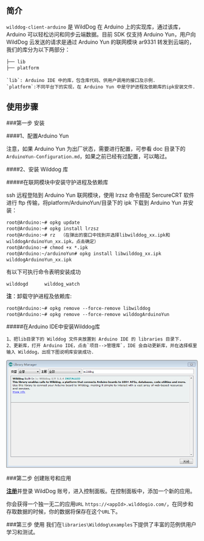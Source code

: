 ## 简介
`wilddog-client-arduino` 是 WildDog 在 Arduino 上的实现库，通过该库，Arduino 可以轻松访问和同步云端数据。目前 SDK 仅支持 Arduino Yun，用户向 WildDog 云发送的请求是通过 Arduino Yun 的联网模块 ar9331 转发到云端的，我们的库分为以下两部分：

	├── lib
	├── platform

	`lib`: Arduino IDE 中的库，包含库代码、供用户调用的接口及示例.
	`platform`:不同平台下的实现，在 Arduino Yun 中是守护进程及依赖库的ipk安装文件.

## 使用步骤
	
###第一步 安装

####1、配置Arduino Yun

注意，如果 Arduino Yun 为出厂状态，需要进行配置，可参看 doc 目录下的`ArduinoYun-Configuration.md`，如果之前已经有过配置，可以略过。

####2、安装 Wilddog 库

#####在联网模块中安装守护进程及依赖库

ssh 远程登陆到 Arduino Yun 联网模块，使用 lrzsz 命令搭配 SercureCRT 软件进行 ftp 传输，将platform/ArduinoYun/目录下的 ipk 下载到 Arduino Yun 并安装：

	root@Arduino:~# opkg update
	root@Arduino:~# opkg install lrzsz
	root@Arduino:~# rz	（在弹出的窗口中找到并选择libwilddog_xx.ipk和wilddogArduinoYun_xx.ipk，点击确定）
	root@Arduino:~# chmod +x *.ipk
	root@Arduino:~/arduinoYun# opkg install libwilddog_xx.ipk wilddogArduinoYun_xx.ipk

有以下可执行命令表明安装成功

	wilddogd      wilddog_watch
		
**注**：卸载守护进程及依赖库:

	root@Arduino:~# opkg remove --force-remove libwilddog 
	root@Arduino:~# opkg remove --force-remove wilddogArduinoYun

#####在Arduino IDE中安装Wilddog库

	1、把lib目录下的 Wilddog 文件夹放置到 Arduino IDE 的 libraries 目录下.
	2、更新库，打开 Arduino IDE，点击`项目-->管理库`，IDE 会自动更新库，并在选择框里输入 Wilddog，出现下图说明库安装成功.
	
![](./doc/res/arduino_ide_updata.png )

###第二步 创建账号和应用

[**注册**](https://www.wilddog.com/my-account/signup)并登录 WildDog 账号，进入控制面板。在控制面板中，添加一个新的应用。

你会获得一个独一无二的应用`URL` `https://<appId>.wilddogio.com/`，在同步和存取数据的时候，你的数据将保存在这个`URL`下。

###第三步 使用
我们在`libraries\Wilddog\examples`下提供了丰富的范例供用户学习和测试。
